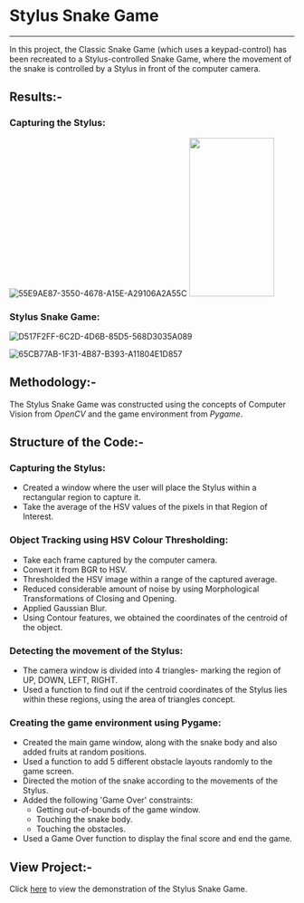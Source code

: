 # Stylus Snake Game

***

In this project, the Classic Snake Game (which uses a keypad-control) has been recreated to a Stylus-controlled Snake Game, where the movement of the snake is controlled by a Stylus in front of the computer camera. 

## Results:-

### Capturing the Stylus:
![55E9AE87-3550-4678-A15E-A29106A2A55C](https://user-images.githubusercontent.com/87858655/136691892-5bca8dfa-80a8-438d-906c-59087345ff92.jpeg)
<img src="https://user-images.githubusercontent.com/87858655/136691892-5bca8dfa-80a8-438d-906c-59087345ff92.jpeg" width="150" height="280">

### Stylus Snake Game:
![D517F2FF-6C2D-4D6B-85D5-568D3035A089](https://user-images.githubusercontent.com/87858655/136691821-96d4a427-f87d-4ad1-8f39-536c43c6dca4.jpeg)

![65CB77AB-1F31-4B87-B393-A11804E1D857](https://user-images.githubusercontent.com/87858655/136691895-960f7807-59e2-44e3-bf22-9e36638b1d4a.jpeg)

## Methodology:-

The Stylus Snake Game was constructed using the concepts of Computer Vision from _OpenCV_ and the game environment from _Pygame_.

## Structure of the Code:-

### Capturing the Stylus:
* Created a window where the user will place the Stylus within a rectangular region to capture it.
* Take the average of the HSV values of the pixels in that Region of Interest. 

### Object Tracking using HSV Colour Thresholding:

* Take each frame captured by the computer camera.
* Convert it from BGR to HSV.
* Thresholded the HSV image within a range of the captured average.
* Reduced considerable amount of noise by using Morphological Transformations of Closing and Opening.
* Applied Gaussian Blur.
* Using Contour features, we obtained the coordinates of the centroid of the object.

### Detecting the movement of the Stylus:

* The camera window is divided into 4 triangles-  marking the region of UP, DOWN, LEFT, RIGHT.
* Used a function to find out if the centroid coordinates of the Stylus lies within these regions, using the area of triangles concept.

### Creating the game environment using Pygame:

* Created the main game window, along with the snake body and also added fruits at random positions.
* Used a function to add 5 different obstacle layouts randomly to the game screen.
* Directed the motion of the snake according to the movements of the Stylus.
* Added the following 'Game Over' constraints:
    * Getting out-of-bounds of the game window.
    * Touching the snake body.
    * Touching the obstacles.
* Used a Game Over function to display the final score and end the game.

## View Project:-

Click [here](https://drive.google.com/file/d/1dIJKaCovz5QvhqxD-vpsmabsd6NoLNYW/view?usp=sharing) to view the demonstration of the Stylus Snake Game.
